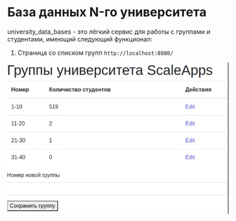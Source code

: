 # База данных N-го университета

university_data_bases - это лёгкий сервис для работы с группами и студентами, имеющий следующий функционал:

1. Страница со списком групп ````http://localhost:8080/````        
  
![screen1](screen/screen1.jpg "Домашняя страница (таблица имеющихся групп)")
